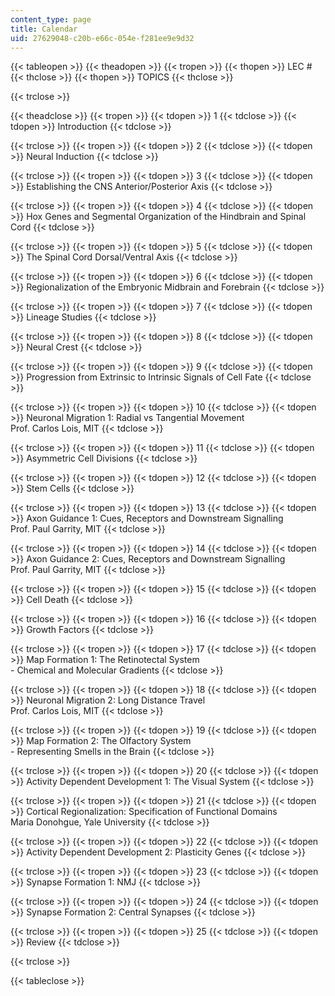 ```yaml
---
content_type: page
title: Calendar
uid: 27629048-c20b-e66c-054e-f281ee9e9d32
---
```


{{< tableopen >}}
{{< theadopen >}}
{{< tropen >}}
{{< thopen >}}
LEC #
{{< thclose >}}
{{< thopen >}}
TOPICS
{{< thclose >}}

{{< trclose >}}

{{< theadclose >}}
{{< tropen >}}
{{< tdopen >}}
1
{{< tdclose >}}
{{< tdopen >}}
Introduction
{{< tdclose >}}

{{< trclose >}}
{{< tropen >}}
{{< tdopen >}}
2
{{< tdclose >}}
{{< tdopen >}}
Neural Induction
{{< tdclose >}}

{{< trclose >}}
{{< tropen >}}
{{< tdopen >}}
3
{{< tdclose >}}
{{< tdopen >}}
Establishing the CNS Anterior/Posterior Axis
{{< tdclose >}}

{{< trclose >}}
{{< tropen >}}
{{< tdopen >}}
4
{{< tdclose >}}
{{< tdopen >}}
Hox Genes and Segmental Organization of the Hindbrain and Spinal Cord
{{< tdclose >}}

{{< trclose >}}
{{< tropen >}}
{{< tdopen >}}
5
{{< tdclose >}}
{{< tdopen >}}
The Spinal Cord Dorsal/Ventral Axis
{{< tdclose >}}

{{< trclose >}}
{{< tropen >}}
{{< tdopen >}}
6
{{< tdclose >}}
{{< tdopen >}}
Regionalization of the Embryonic Midbrain and Forebrain
{{< tdclose >}}

{{< trclose >}}
{{< tropen >}}
{{< tdopen >}}
7
{{< tdclose >}}
{{< tdopen >}}
Lineage Studies
{{< tdclose >}}

{{< trclose >}}
{{< tropen >}}
{{< tdopen >}}
8
{{< tdclose >}}
{{< tdopen >}}
Neural Crest
{{< tdclose >}}

{{< trclose >}}
{{< tropen >}}
{{< tdopen >}}
9
{{< tdclose >}}
{{< tdopen >}}
Progression from Extrinsic to Intrinsic Signals of Cell Fate
{{< tdclose >}}

{{< trclose >}}
{{< tropen >}}
{{< tdopen >}}
10
{{< tdclose >}}
{{< tdopen >}}
Neuronal Migration 1: Radial vs Tangential Movement  
Prof. Carlos Lois, MIT
{{< tdclose >}}

{{< trclose >}}
{{< tropen >}}
{{< tdopen >}}
11
{{< tdclose >}}
{{< tdopen >}}
Asymmetric Cell Divisions
{{< tdclose >}}

{{< trclose >}}
{{< tropen >}}
{{< tdopen >}}
12
{{< tdclose >}}
{{< tdopen >}}
Stem Cells
{{< tdclose >}}

{{< trclose >}}
{{< tropen >}}
{{< tdopen >}}
13
{{< tdclose >}}
{{< tdopen >}}
Axon Guidance 1: Cues, Receptors and Downstream Signalling  
Prof. Paul Garrity, MIT
{{< tdclose >}}

{{< trclose >}}
{{< tropen >}}
{{< tdopen >}}
14
{{< tdclose >}}
{{< tdopen >}}
Axon Guidance 2: Cues, Receptors and Downstream Signalling  
Prof. Paul Garrity, MIT
{{< tdclose >}}

{{< trclose >}}
{{< tropen >}}
{{< tdopen >}}
15
{{< tdclose >}}
{{< tdopen >}}
Cell Death
{{< tdclose >}}

{{< trclose >}}
{{< tropen >}}
{{< tdopen >}}
16
{{< tdclose >}}
{{< tdopen >}}
Growth Factors
{{< tdclose >}}

{{< trclose >}}
{{< tropen >}}
{{< tdopen >}}
17
{{< tdclose >}}
{{< tdopen >}}
Map Formation 1: The Retinotectal System  
\- Chemical and Molecular Gradients
{{< tdclose >}}

{{< trclose >}}
{{< tropen >}}
{{< tdopen >}}
18
{{< tdclose >}}
{{< tdopen >}}
Neuronal Migration 2: Long Distance Travel  
Prof. Carlos Lois, MIT
{{< tdclose >}}

{{< trclose >}}
{{< tropen >}}
{{< tdopen >}}
19
{{< tdclose >}}
{{< tdopen >}}
Map Formation 2: The Olfactory System  
\- Representing Smells in the Brain
{{< tdclose >}}

{{< trclose >}}
{{< tropen >}}
{{< tdopen >}}
20
{{< tdclose >}}
{{< tdopen >}}
Activity Dependent Development 1: The Visual System
{{< tdclose >}}

{{< trclose >}}
{{< tropen >}}
{{< tdopen >}}
21
{{< tdclose >}}
{{< tdopen >}}
Cortical Regionalization: Specification of Functional Domains  
Maria Donohgue, Yale University
{{< tdclose >}}

{{< trclose >}}
{{< tropen >}}
{{< tdopen >}}
22
{{< tdclose >}}
{{< tdopen >}}
Activity Dependent Development 2: Plasticity Genes
{{< tdclose >}}

{{< trclose >}}
{{< tropen >}}
{{< tdopen >}}
23
{{< tdclose >}}
{{< tdopen >}}
Synapse Formation 1: NMJ
{{< tdclose >}}

{{< trclose >}}
{{< tropen >}}
{{< tdopen >}}
24
{{< tdclose >}}
{{< tdopen >}}
Synapse Formation 2: Central Synapses
{{< tdclose >}}

{{< trclose >}}
{{< tropen >}}
{{< tdopen >}}
25
{{< tdclose >}}
{{< tdopen >}}
Review
{{< tdclose >}}

{{< trclose >}}

{{< tableclose >}}